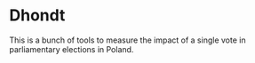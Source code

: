 # Dhondt

This is a bunch of tools to measure the impact of a single vote in parliamentary elections in Poland.
